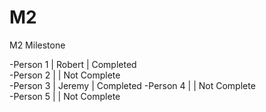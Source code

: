 M2
==

M2 Milestone

-Person 1 | Robert | Completed      
-Person 2 |        | Not Complete   
-Person 3 | Jeremy | Completed
-Person 4 |        | Not Complete   
-Person 5 |        | Not Complete   

